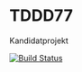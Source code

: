 # TDDD77
Kandidatprojekt

[![Build Status](https://magnum.travis-ci.com/rubda/TDDD77.svg?token=y1NXzEJyZUZutosMXEQb&branch=master)](https://magnum.travis-ci.com/rubda/TDDD77)

